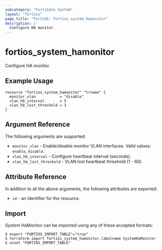 ```yaml
---
subcategory: "FortiGate System"
layout: "fortios"
page_title: "FortiOS: fortios_system_hamonitor"
description: |-
  Configure HA monitor.
---
```


# fortios_system_hamonitor
Configure HA monitor.

## Example Usage

```hcl
resource "fortios_system_hamonitor" "trname" {
  monitor_vlan           = "disable"
  vlan_hb_interval       = 5
  vlan_hb_lost_threshold = 3
}
```

## Argument Reference

The following arguments are supported:

* `monitor_vlan` - Enable/disable monitor VLAN interfaces. Valid values: `enable`, `disable`.
* `vlan_hb_interval` - Configure heartbeat interval (seconds).
* `vlan_hb_lost_threshold` - VLAN lost heartbeat threshold (1 - 60).


## Attribute Reference

In addition to all the above arguments, the following attributes are exported:
* `id` - an identifier for the resource.

## Import

System HaMonitor can be imported using any of these accepted formats:
```
$ export "FORTIOS_IMPORT_TABLE"="true"
$ terraform import fortios_system_hamonitor.labelname SystemHaMonitor
$ unset "FORTIOS_IMPORT_TABLE"
```
